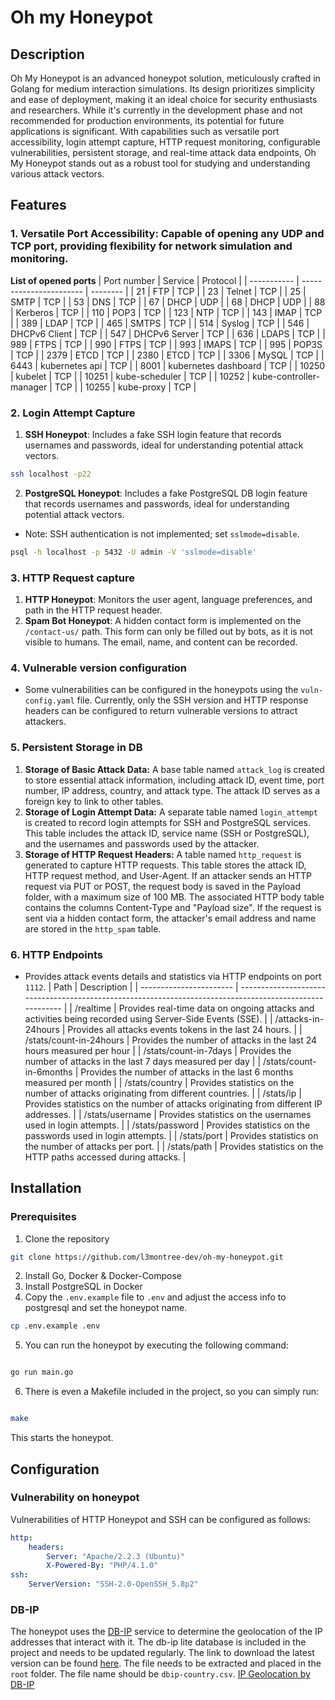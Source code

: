 # Oh my Honeypot

## Description

Oh My Honeypot is an advanced honeypot solution, meticulously crafted in Golang for medium interaction simulations. Its design prioritizes simplicity and ease of deployment, making it an ideal choice for security enthusiasts and researchers. While it's currently in the development phase and not recommended for production environments, its potential for future applications is significant. With capabilities such as versatile port accessibility, login attempt capture, HTTP request monitoring, configurable vulnerabilities, persistent storage, and real-time attack data endpoints, Oh My Honeypot stands out as a robust tool for studying and understanding various attack vectors.

## Features

### 1. Versatile Port Accessibility: Capable of opening any UDP and TCP port, providing flexibility for network simulation and monitoring.

**List of opened ports**
| Port number | Service                 | Protocol |
| ----------- | ----------------------- | -------- |
| 21          | FTP                     | TCP      |
| 23          | Telnet                  | TCP      |
| 25          | SMTP                    | TCP      |
| 53          | DNS                     | TCP      |
| 67          | DHCP                    | UDP      |
| 68          | DHCP                    | UDP      |
| 88          | Kerberos                | TCP      |
| 110         | POP3                    | TCP      |
| 123         | NTP                     | TCP      |
| 143         | IMAP                    | TCP      |
| 389         | LDAP                    | TCP      |
| 465         | SMTPS                   | TCP      |
| 514         | Syslog                  | TCP      |
| 546         | DHCPv6 Client           | TCP      |
| 547         | DHCPv6 Server           | TCP      |
| 636         | LDAPS                   | TCP      |
| 989         | FTPS                    | TCP      |
| 990         | FTPS                    | TCP      |
| 993         | IMAPS                   | TCP      |
| 995         | POP3S                   | TCP      |
| 2379        | ETCD                    | TCP      |
| 2380        | ETCD                    | TCP      |
| 3306        | MySQL                   | TCP      |
| 6443        | kubernetes api          | TCP      |
| 8001        | kubernetes dashboard    | TCP      |
| 10250       | kubelet                 | TCP      |
| 10251       | kube-scheduler          | TCP      |
| 10252       | kube-controller-manager | TCP      |
| 10255       | kube-proxy              | TCP      |

### 2. Login Attempt Capture
1. **SSH Honeypot**: Includes a fake SSH login feature that records usernames and passwords, ideal for understanding potential attack vectors.
``` bash
ssh localhost -p22
```
2. **PostgreSQL Honeypot**: Includes a fake PostgreSQL DB login feature that records usernames and passwords, ideal for understanding potential attack vectors. 
- Note: SSH authentication is not implemented; set `sslmode=disable`.
``` bash
psql -h localhost -p 5432 -U admin -V 'sslmode=disable'
```

### 3. HTTP Request capture
1. **HTTP Honeypot**: Monitors the user agent, language preferences, and path in the HTTP request header.
2. **Spam Bot Honeypot**: A hidden contact form is implemented on the `/contact-us/` path. This form can only be filled out by bots, as it is not visible to humans. The email, name, and content can be recorded.

### 4. Vulnerable version configuration
- Some vulnerabilities can be configured in the honeypots using the `vuln-config.yaml` file. Currently, only the SSH version and HTTP response headers can be configured to return vulnerable versions to attract attackers. 

### 5. Persistent Storage in DB
1. **Storage of Basic Attack Data:** A base table named `attack_log` is created to store essential attack information, including attack ID, event time, port number, IP address, country, and attack type. The attack ID serves as a foreign key to link to other tables.
2. **Storage of Login Attempt Data:** A separate table named `login_attempt` is created to record login attempts for SSH and PostgreSQL services. This table includes the attack ID, service name (SSH or PostgreSQL), and the usernames and passwords used by the attacker.
3. **Storage of HTTP Request Headers:** A table named `http_request` is generated to capture HTTP requests. This table stores the attack ID, HTTP request method, and User-Agent. If an attacker sends an HTTP request via PUT or POST, the request body is saved in the Payload folder, with a maximum size of 100 MB. The associated HTTP body table contains the columns Content-Type and "Payload size". If the request is sent via a hidden contact form, the attacker's email address and name are stored in the `http_spam` table.

### 6. HTTP Endpoints
- Provides attack events details and statistics via HTTP endpoints on port `1112`.
| Path                    | Description                                                                                              |
| ----------------------- | -------------------------------------------------------------------------------------------------------- |
| /realtime               | Provides real-time data on ongoing attacks and activities being recorded using Server-Side Events (SSE). |
| /attacks-in-24hours     | Provides all attacks events tokens in the last 24 hours.                                                 |
| /stats/count-in-24hours | Provides the number of attacks in the last 24 hours measured per hour                                    |
| /stats/count-in-7days   | Provides the number of attacks in the last 7 days measured per day                                       |
| /stats/count-in-6months | Provides the number of attacks in the last 6 months measured per month                                   |
| /stats/country          | Provides statistics on the number of attacks originating from different countries.                       |
| /stats/ip               | Provides statistics on the number of attacks originating from different IP addresses.                    |
| /stats/username         | Provides statistics on the usernames used in login attempts.                                             |
| /stats/password         | Provides statistics on the passwords used in login attempts.                                             |
| /stats/port             | Provides statistics on the number of attacks per port.                                                   |
| /stats/path             | Provides statistics on the HTTP paths accessed during attacks.                                           |


## Installation

### Prerequisites


1. Clone the repository
```bash
git clone https://github.com/l3montree-dev/oh-my-honeypot.git
```
2. Install Go, Docker & Docker-Compose
3. Install PostgreSQL in Docker
4. Copy the `.env.example` file to `.env` and adjust the access info to postgresql and set the honeypot name.

```bash
cp .env.example .env
```

5. You can run the honeypot by executing the following command:
```bash

go run main.go

```

6. There is even a Makefile included in the project, so you can simply run:
```bash

make

```
This starts the honeypot.


## Configuration

### Vulnerability on honeypot
Vulnerabilities of HTTP Honeypot and SSH can be configured as follows:
```yaml
http:
    headers:
        Server: "Apache/2.2.3 (Ubuntu)"
        X-Powered-By: "PHP/4.1.0"
ssh:
    ServerVersion: "SSH-2.0-OpenSSH_5.8p2"
```
### DB-IP
The honeypot uses the [DB-IP](https://db-ip.com/) service to determine the geolocation of the IP addresses that interact with it. The db-ip lite database is included in the project and needs to be updated regularly. The link to download the latest version can be found [here](https://db-ip.com/db/download/ip-to-country-lite). The file needs to be extracted and placed in the `root` folder. The file name should be `dbip-country.csv`.
<a href='https://db-ip.com'>IP Geolocation by DB-IP</a>